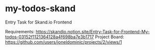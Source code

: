 # my-todos-skand
Entry Task for Skand.io Frontend

Requirements: https://skandio.notion.site/Entry-Task-for-Frontend-My-todos-03152f1121364128a4f698ba7e3b1717
Project Board: https://github.com/users/joneldominic/projects/2/views/1
